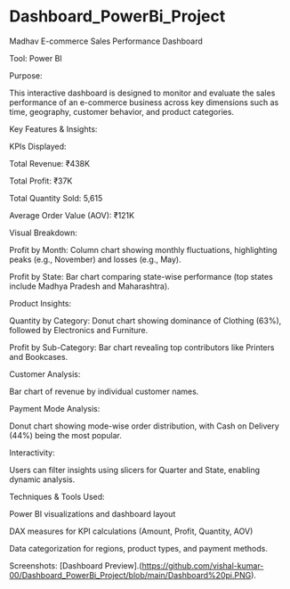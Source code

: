 # Dashboard_PowerBi_Project
Madhav E-commerce Sales Performance Dashboard

Tool: Power BI

Purpose:

This interactive dashboard is designed to monitor and evaluate the sales performance of an e-commerce business across key dimensions such as time, geography, customer behavior, and product categories.

Key Features & Insights:

KPIs Displayed:

Total Revenue: ₹438K

Total Profit: ₹37K

Total Quantity Sold: 5,615

Average Order Value (AOV): ₹121K

Visual Breakdown:

Profit by Month: Column chart showing monthly fluctuations, highlighting peaks (e.g., November) and losses (e.g., May).

Profit by State: Bar chart comparing state-wise performance (top states include Madhya Pradesh and Maharashtra).

Product Insights:

Quantity by Category: Donut chart showing dominance of Clothing (63%), followed by Electronics and Furniture.

Profit by Sub-Category: Bar chart revealing top contributors like Printers and Bookcases.

Customer Analysis:

Bar chart of revenue by individual customer names.

Payment Mode Analysis:

Donut chart showing mode-wise order distribution, with Cash on Delivery (44%) being the most popular.

Interactivity:

Users can filter insights using slicers for Quarter and State, enabling dynamic analysis.

Techniques & Tools Used:

Power BI visualizations and dashboard layout

DAX measures for KPI calculations (Amount, Profit, Quantity, AOV)

Data categorization for regions, product types, and payment methods.

Screenshots:
[Dashboard Preview].(https://github.com/vishal-kumar-00/Dashboard_PowerBi_Project/blob/main/Dashboard%20pi.PNG).


